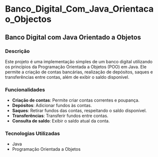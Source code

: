 # Banco_Digital_Com_Java_Orientacao_Objectos
## Banco Digital com Java Orientado a Objetos

### Descrição
Este projeto é uma implementação simples de um banco digital utilizando os princípios da Programação Orientada a Objetos (POO) em Java. Ele permite a criação de contas bancárias, realização de depósitos, saques e transferências entre contas, além de exibir o saldo disponível.

### Funcionalidades
- **Criação de contas**: Permite criar contas correntes e poupança.
- **Depósitos**: Adicionar fundos às contas.
- **Saques**: Retirar fundos das contas, respeitando o saldo disponível.
- **Transferências**: Transferir fundos entre contas.
- **Consulta de saldo**: Exibir o saldo atual da conta.

### Tecnologias Utilizadas
- Java
- Programação Orientada a Objetos

